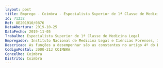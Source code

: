```yaml
--- 
layout: post
title: Emprego - Coimbra - Especialista Superior de 1ª Classe de Medicina Legal
Id: 71232
Ref: OE201910/0876
DataAbertura: 2019-10-25
DataFecho: 2019-11-05
Trabalho: Especialista Superior de 1ª Classe de Medicina Legal
Empregador: Instituto Nacional de Medicina Legal e Ciências Forenses, I.P.
Descricao: As funções a desempenhar são as constantes no artigo 4º do DL 185 99, de 31 05
CodigoPostal: 3000-213 COIMBRA
Concelho: Coimbra
Distrito: Coimbra
--- 
```


